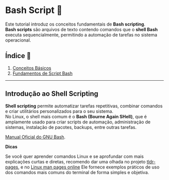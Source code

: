 # Bash Script 🐧

Este tutorial introduz os conceitos fundamentais de **Bash scripting**.  
**Bash scripts** são arquivos de texto contendo comandos que o **shell Bash** executa sequencialmente, permitindo a automação de tarefas no sistema operacional.

## Índice 📑

1. [Conceitos Básicos](https://github.com/ViniciusH97/Bash-Script-tutorial/tree/main/1%20-%20Comandos%20B%C3%A1sicos)
2. [Fundamentos de Script Bash](https://github.com/ViniciusH97/Bash-Script-tutorial/tree/main/2%20-%20Fundamentos-Script)

---

## Introdução ao Shell Scripting

**Shell scripting** permite automatizar tarefas repetitivas, combinar comandos e criar utilitários personalizados para o seu sistema.  
No Linux, o shell mais comum é o **Bash (Bourne Again SHell)**, que é amplamente usado para criar scripts de automação, administração de sistemas, instalação de pacotes, backups, entre outras tarefas.

[Manual Oficial do GNU Bash](https://www.gnu.org/software/bash/manual/).

**Dicas**

Se você quer aprender comandos Linux e se aprofundar com mais explicações curtas e diretas, recomendo dar uma olhada no projeto [tldr-pages](https://tldr.sh/), e no [Linux man pages online](https://man7.org/linux/man-pages/)
Ele fornece exemplos práticos de uso dos comandos mais comuns do terminal de forma simples e objetiva.
